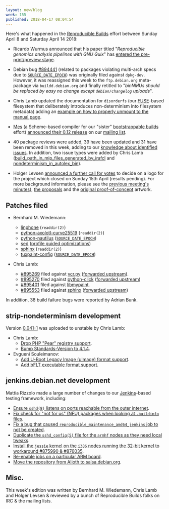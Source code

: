 ```yaml
---
layout: new/blog
week: 155
published: 2018-04-17 08:04:54
---
```


Here's what happened in the [Reproducible Builds](https://reproducible-builds.org) effort between Sunday April 8 and Saturday April 14 2018:

* Ricardo Wurmus announced that his paper titled "*Reproducible genomics analysis pipelines with GNU Guix*" has [entered the pre-print/preview stage](https://lists.reproducible-builds.org/pipermail/rb-general/2018-April/000861.html).

* Debian bug [#894441](https://bugs.debian.org/894441) (related to packages violating multi-arch specs due to [`SOURCE_DATE_EPOCH`](https://reproducible-builds.org/specs/source-date-epoch/)) was originally filed against `dpkg-dev`. However, it was reassigned this week to the `ftp.debian.org` meta-package via `buildd.debian.org` and finally retitled to "*binNMUs should be replaced by easy no change except `debian/changelog` uploads*".

- Chris Lamb updated the documentation for `disorderfs` (our [FUSE](https://github.com/libfuse/libfuse)-based filesystem that deliberately introduces non-determinism into filesystem metadata) adding an [example on how to properly unmount to the manual page](https://salsa.debian.org/reproducible-builds/disorderfs.git/commit/?id=68887c3).

- [Mes](https://gitlab.com/janneke/mes) (a Scheme-based compiler for our "sister" [bootstrappable builds](http://bootstrappable.org) effort) [announced their 0.12 release](https://lists.reproducible-builds.org/pipermail/rb-general/2018-April/000847.html) on our [mailing list](https://lists.reproducible-builds.org/pipermail/rb-general/).

- 40 package reviews were added, 39 have been updated and 31 have been removed in this week, adding to our [knowledge about identified issues](https://tests.reproducible-builds.org/debian/index_issues.html). In addition, two issue types were added by Chris Lamb ([build\_path\_in\_mip\_files\_generated\_by\_irafcl](https://salsa.debian.org/reproducible-builds/reproducible-notes/commit/8c908b04) and [nondeterminism\_in\_autolex\_bin](https://salsa.debian.org/reproducible-builds/reproducible-notes/commit/d8c36f73)).

* Holger Levsen [announced a further call for votes](https://lists.reproducible-builds.org/pipermail/rb-general/2018-April/000872.html) to decide on a logo for the project which closed on Sunday 15th April (results pending). For more background information, please see the [previous meeting's minutes](https://lists.reproducible-builds.org/pipermail/rb-general/2018-March/000839.html)), [the proposals](https://demo.identihub.co/project/r-b-logo-voting/) and the [original proof-of-concept](https://wiki.debian.org/ReproducibleBuilds/Logo) artwork.


Patches filed
-------------

* Bernhard M. Wiedemann:
    * [linphone](http://lists.nongnu.org/archive/html/linphone-developers/2018-04/msg00012.html) (`readdir(2)`)
    * [python-axolotl-curve25519](https://github.com/tgalal/python-axolotl-curve25519/pull/17) (`readdir(2)`)
    * [python-nautilus](https://bugzilla.gnome.org/show_bug.cgi?id=795063) ([`SOURCE_DATE_EPOCH`](https://reproducible-builds.org/specs/source-date-epoch/))
    * [sed](https://build.opensuse.org/request/show/596431) ([profile guided optimizations](https://github.com/bmwiedemann/theunreproduciblepackage/tree/master/pgo))
    * [sphinx](https://github.com/sphinx-doc/sphinx/pull/4838) (`readdir(2)`)
    * [tuxpaint-config](https://sourceforge.net/p/tuxpaint/tuxpaint-config/merge-requests/2/) ([`SOURCE_DATE_EPOCH`](https://reproducible-builds.org/specs/source-date-epoch/))

* Chris Lamb:
    * [#895269](https://bugs.debian.org/895269) filed against [vcr.py](https://tracker.debian.org/pkg/vcr.py) ([forwarded upstream](https://github.com/kevin1024/vcrpy/pull/350)).
    * [#895270](https://bugs.debian.org/895270) filed against [python-click](https://tracker.debian.org/pkg/python-click) ([forwarded upstream](https://github.com/pallets/click/pull/963))
    * [#895401](https://bugs.debian.org/895401) filed against [libmypaint](https://tracker.debian.org/pkg/libmypaint).
    * [#895553](https://bugs.debian.org/895553) filed against [sphinx](https://tracker.debian.org/pkg/sphinx) ([forwarded upstream](https://github.com/sphinx-doc/sphinx/pull/4834))

In addition, 38 build failure bugs were reported by Adrian Bunk.

strip-nondeterminism development
--------------------------------

Version [0.041-1](https://tracker.debian.org/news/949435/accepted-strip-nondeterminism-0041-1-source-all-into-unstable/) was uploaded to unstable by Chris Lamb:

- Chris Lamb:
    - [Drop PHP "Pear" registry support](https://salsa.debian.org/reproducible-builds/strip-nondeterminism.git/commit/?id=96f7c52).
    - [Bump Standards-Version to 4.1.4](https://salsa.debian.org/reproducible-builds/strip-nondeterminism.git/commit/?id=b15d7a7).
- Evgueni Souleimanov:
    - [Add U-Boot Legacy Image (uImage) format support](https://salsa.debian.org/reproducible-builds/strip-nondeterminism.git/commit/?id=ae8bd432d5d68e3ef54d825d48e9f57b2959edb4).
    - [Add bFLT executable format support](https://salsa.debian.org/reproducible-builds/strip-nondeterminism.git/commit/?id=6cdf90c799764745af081bec6f6cd73d42a1682a).


jenkins.debian.net development
------------------------------

Mattia Rizzolo made a large number of changes to our [Jenkins](https://jenkins.io/)-based testing framework, including:

- [Ensure `sshd(8)` listens on ports reachable from the outer internet](https://salsa.debian.org/qa/jenkins.debian.net/commit/8b1c4fd8).
- [Fix check for "not for us" (NFU) packages when looking at `.buildinfo` files](https://salsa.debian.org/qa/jenkins.debian.net/commit/85c8b021).
- [Fix a bug that caused `reproducible_maintenance_amd64_jenkins` job to not be created](https://salsa.debian.org/qa/jenkins.debian.net/commit/f12535ed).
- [Duplicate the `sshd_config(5)` file for the `armhf` nodes as they need local tweaks](https://salsa.debian.org/qa/jenkins.debian.net/commit/d9379511).
- [Install the `jessie` kernel on the `i386` nodes running the 32-bit kernel to workaround #875990 & #876035](https://salsa.debian.org/qa/jenkins.debian.net/commit/12b21850).
- [Re-enable jobs on a particular ARM board](https://salsa.debian.org/qa/jenkins.debian.net/commit/e8a31252).
- [Move the repository from Alioth to salsa.debian.org](https://salsa.debian.org/qa/jenkins.debian.net/commit/0ba4a089).

Misc.
-----

This week's edition was written by Bernhard M. Wiedemann, Chris Lamb and Holger Levsen & reviewed by a bunch of Reproducible Builds folks on IRC & the mailing lists.

